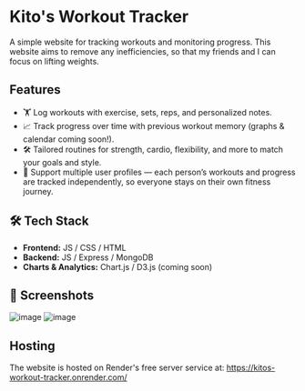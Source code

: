 # Kito's Workout Tracker

A simple website for tracking workouts and monitoring progress. This website aims to remove any inefficiencies, so that my friends and I can focus on lifting weights.

## Features

- 🏋️ Log workouts with exercise, sets, reps, and personalized notes.
- 📈 Track progress over time with previous workout memory (graphs & calendar coming soon!).
- 🛠️ Tailored routines for strength, cardio, flexibility, and more to match your goals and style.
- 👥 Support multiple user profiles — each person’s workouts and progress are tracked independently, so everyone stays on their own fitness journey.

## 🛠️ Tech Stack

- **Frontend:** JS / CSS / HTML
- **Backend:** JS / Express / MongoDB
- **Charts & Analytics:** Chart.js / D3.js (coming soon)

## 📸 Screenshots

![image](https://github.com/user-attachments/assets/d3ebd205-e957-47b2-9a34-a292e2737f88)
![image](https://github.com/user-attachments/assets/2705e30b-b452-4adc-b773-febdc1b7dc25)

## Hosting
The website is hosted on Render's free server service at: https://kitos-workout-tracker.onrender.com/
